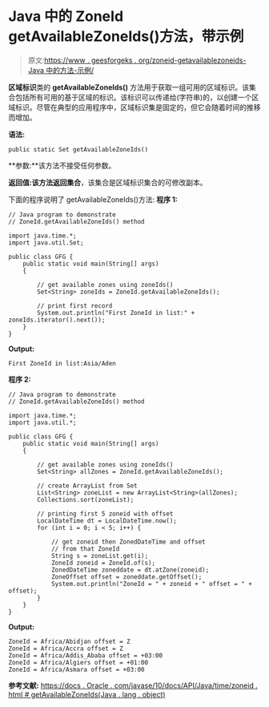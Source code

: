 # Java 中的 ZoneId getAvailableZoneIds()方法，带示例

> 原文:[https://www . geesforgeks . org/zoneid-getavailablezoneids-Java 中的方法-示例/](https://www.geeksforgeeks.org/zoneid-getavailablezoneids-method-in-java-with-examples/)

**区域标识**类的 **getAvailableZoneIds()** 方法用于获取一组可用的区域标识。该集合包括所有可用的基于区域的标识。该标识可以传递给(字符串)的，以创建一个区域标识。尽管在典型的应用程序中，区域标识集是固定的，但它会随着时间的推移而增加。

**语法:**

```
public static Set getAvailableZoneIds()

```

**参数:**该方法不接受任何参数。

**返回值:**该方法返回**集合**，该集合是区域标识集合的可修改副本。

下面的程序说明了 getAvailableZoneIds()方法:
**程序 1:**

```
// Java program to demonstrate
// ZoneId.getAvailableZoneIds() method

import java.time.*;
import java.util.Set;

public class GFG {
    public static void main(String[] args)
    {

        // get available zones using zoneIds()
        Set<String> zoneIds = ZoneId.getAvailableZoneIds();

        // print first record
        System.out.println("First ZoneId in list:" + zoneIds.iterator().next());
    }
}
```

**Output:**

```
First ZoneId in list:Asia/Aden

```

**程序 2:**

```
// Java program to demonstrate
// ZoneId.getAvailableZoneIds() method

import java.time.*;
import java.util.*;

public class GFG {
    public static void main(String[] args)
    {

        // get available zones using zoneIds()
        Set<String> allZones = ZoneId.getAvailableZoneIds();

        // create ArrayList from Set
        List<String> zoneList = new ArrayList<String>(allZones);
        Collections.sort(zoneList);

        // printing first 5 zoneid with offset
        LocalDateTime dt = LocalDateTime.now();
        for (int i = 0; i < 5; i++) {

            // get zoneid then ZonedDateTime and offset
            // from that ZoneId
            String s = zoneList.get(i);
            ZoneId zoneid = ZoneId.of(s);
            ZonedDateTime zoneddate = dt.atZone(zoneid);
            ZoneOffset offset = zoneddate.getOffset();
            System.out.println("ZoneId = " + zoneid + " offset = " + offset);
        }
    }
}
```

**Output:**

```
ZoneId = Africa/Abidjan offset = Z
ZoneId = Africa/Accra offset = Z
ZoneId = Africa/Addis_Ababa offset = +03:00
ZoneId = Africa/Algiers offset = +01:00
ZoneId = Africa/Asmara offset = +03:00

```

**参考文献:**
[https://docs . Oracle . com/javase/10/docs/API/Java/time/zoneid . html # getAvailableZoneIds(Java . lang . object)](https://docs.oracle.com/javase/10/docs/api/java/time/ZoneId.html#getAvailableZoneIds())